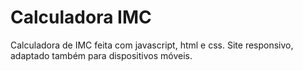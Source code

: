 # Calculadora IMC
 Calculadora de IMC feita com javascript, html e css. Site responsivo, adaptado também para dispositivos móveis.
